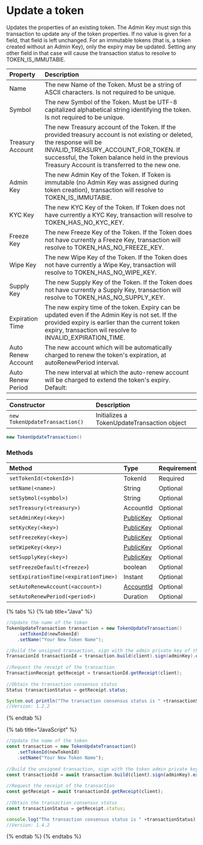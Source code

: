 # Update a token

Updates the properties of an existing token. The Admin Key must sign this transaction to update any of the token properties. If no value is given for a field, that field is left unchanged. For an immutable tokens \(that is, a token created without an Admin Key\), only the expiry may be updated. Setting any other field in that case will cause the transaction status to resolve to TOKEN\_IS\_IMMUTABlE.

| Property | Description |
| :--- | :--- |
| Name | The new Name of the Token. Must be a string of ASCII characters. Is not required to be unique. |
| Symbol | The new Symbol of the Token. Must be UTF-8 capitalized alphabetical string identifying the token. Is not required to be unique. |
| Treasury Account | The new Treasury account of the Token. If the provided treasury account is not existing or deleted, the response will be INVALID\_TREASURY\_ACCOUNT\_FOR\_TOKEN. If successful, the Token balance held in the previous Treasury Account is transferred to the new one. |
| Admin Key | The new Admin Key of the Token. If Token is immutable \(no Admin Key was assigned during token creation\), transaction will resolve to TOKEN\_IS\_IMMUTABlE. |
| KYC Key | The new KYC Key of the Token. If Token does not have currently a KYC Key, transaction will resolve to TOKEN\_HAS\_NO\_KYC\_KEY. |
| Freeze Key | The new Freeze Key of the Token. If the Token does not have currently a Freeze Key, transaction will resolve to TOKEN\_HAS\_NO\_FREEZE\_KEY. |
| Wipe Key | The new Wipe Key of the Token. If the Token does not have currently a Wipe Key, transaction will resolve to TOKEN\_HAS\_NO\_WIPE\_KEY. |
| Supply Key | The new Supply Key of the Token. If the Token does not have currently a Supply Key, transaction will resolve to TOKEN\_HAS\_NO\_SUPPLY\_KEY. |
| Expiration Time | The new expiry time of the token. Expiry can be updated even if the Admin Key is not set. If the provided expiry is earlier than the current token expiry, transaction wil resolve to INVALID\_EXPIRATION\_TIME.  |
| Auto Renew Account | The new account which will be automatically charged to renew the token's expiration, at autoRenewPeriod interval. |
| Auto Renew Period | The new interval at which the auto-renew account will be charged to extend the token's expiry. Default:  |

| Constructor | Description |
| :--- | :--- |
| `new TokenUpdateTransaction()` | Initializes a TokenUpdateTransaction object |

```java
new TokenUpdateTransaction()
```

### Methods

| Method | Type | Requirement |
| :--- | :--- | :--- |
| `setTokenId(<tokenId>)` | TokenId | Required  |
| `setName(<name>)` | String | Optional |
| `setSybmol(<symbol>)` | String | Optional |
| `setTreasury(<treasury>)` | AccountId | Optional |
| `setAdminKey(<key>)` | [PublicKey](../keys/) | Optional |
| `setKycKey(<key>)` | [PublicKey](../keys/) | Optional |
| `setFreezeKey(<key>)` | [PublicKey](../keys/) | Optional |
| `setWipeKey(<key>)` | [PublicKey](../keys/) | Optional |
| `setSupplyKey(<key>)` | [PublicKey](../keys/) | Optional |
| `setFreezeDefault(<freeze>`\) | boolean | Optional |
| `setExpirationTime(<expirationTime>)` | Instant | Optional |
| `setAutoRenewAccount(<account>)` | [AccountId](../specialized-types.md#accountid) | Optional |
| `setAutoRenewPeriod(<period>)` | Duration | Optional |

{% tabs %}
{% tab title="Java" %}
```java
//Update the name of the token
TokenUpdateTransaction transaction = new TokenUpdateTransaction()
    .setTokenId(newTokenId)
    .setName("Your New Token Name");

//Build the unsigned transaction, sign with the admin private key of the token, submit the transaction to a Hedera network
TransacionId transactionId = transaction.build(client).sign(adminKey).execute(client);
    
//Request the receipt of the transaction
TransactionReceipt getReceipt = transactionId.getReceipt(client);
    
//Obtain the transaction consensus status
Status transactionStatus = getReceipt.status;

System.out.println("The transaction consensus status is " +transactionStatus);
//Version: 1.2.2
```
{% endtab %}

{% tab title="JavaScript" %}
```javascript
//Update the name of the token
const transaction = new TokenUpdateTransaction()
    .setTokenId(newTokenId)
    .setName("Your New Token Name");
    
//Build the unsigned transaction, sign with the token admin private key of the token, submit the transaction to a Hedera network
const transactionId = await transaction.build(client).sign(adminKey).execute(client);
    
//Request the receipt of the transaction
const getReceipt = await transactionId.getReceipt(client);
    
//Obtain the transaction consensus status
const transactionStatus = getReceipt.status;

console.log("The transaction consensus status is " +transactionStatus);
//Version: 1.4.2
```
{% endtab %}
{% endtabs %}





